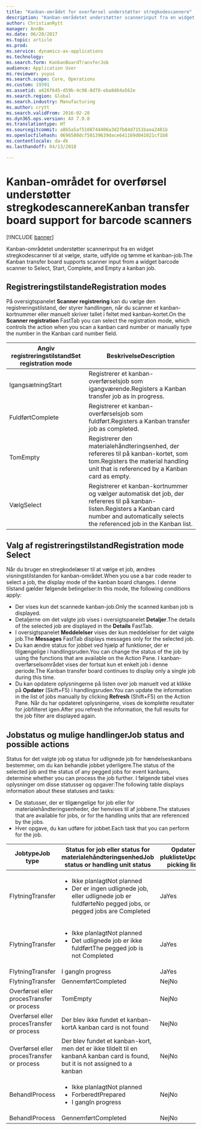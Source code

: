 ```yaml
---
title: "Kanban-området for overførsel understøtter stregkodescannere"
description: "Kanban-områdetet understøtter scannerinput fra en widget stregkodescanner til at vælge, starte, udfylde og tømme et kanban-job."
author: ChristianRytt
manager: AnnBe
ms.date: 06/20/2017
ms.topic: article
ms.prod: 
ms.service: dynamics-ax-applications
ms.technology: 
ms.search.form: KanbanBoardTransferJob
audience: Application User
ms.reviewer: yuyus
ms.search.scope: Core, Operations
ms.custom: 19391
ms.assetid: a426f645-d59b-4c98-8d78-eba8d64a562e
ms.search.region: Global
ms.search.industry: Manufacturing
ms.author: crytt
ms.search.validFrom: 2016-02-28
ms.dyn365.ops.version: AX 7.0.0
ms.translationtype: HT
ms.sourcegitcommit: a8b5a5af5108744406a3d2fb84d7151baea2481b
ms.openlocfilehash: 0696580dcf50139639dace641169d041021cf1b8
ms.contentlocale: da-dk
ms.lasthandoff: 04/13/2018

---
```


# <a name="kanban-transfer-board-support-for-barcode-scanners"></a><span data-ttu-id="075f4-103">Kanban-området for overførsel understøtter stregkodescannere</span><span class="sxs-lookup"><span data-stu-id="075f4-103">Kanban transfer board support for barcode scanners</span></span>

[!INCLUDE [banner](../includes/banner.md)]

<span data-ttu-id="075f4-104">Kanban-områdetet understøtter scannerinput fra en widget stregkodescanner til at vælge, starte, udfylde og tømme et kanban-job.</span><span class="sxs-lookup"><span data-stu-id="075f4-104">The Kanban transfer board supports scanner input from a widget barcode scanner to Select, Start, Complete, and Empty a kanban job.</span></span>

<a name="registration-modes"></a><span data-ttu-id="075f4-105">Registreringstilstande</span><span class="sxs-lookup"><span data-stu-id="075f4-105">Registration modes</span></span>
------------------

<span data-ttu-id="075f4-106">På oversigtspanelet **Scanner registrering** kan du vælge den registreringstilstand, der styrer handlingen, når du scanner et kanban-kortnummer eller manuelt skriver tallet i feltet med kanban-kortet.</span><span class="sxs-lookup"><span data-stu-id="075f4-106">On the **Scanner registration** FastTab you can select the registration mode, which controls the action when you scan a kanban card number or manually type the number in the Kanban card number field.</span></span>

| <span data-ttu-id="075f4-107">Angiv registreringstilstand</span><span class="sxs-lookup"><span data-stu-id="075f4-107">Set registration mode</span></span> | <span data-ttu-id="075f4-108">Beskrivelse</span><span class="sxs-lookup"><span data-stu-id="075f4-108">Description</span></span>                                                                                     |
|-----------------------|-------------------------------------------------------------------------------------------------|
| <span data-ttu-id="075f4-109">Igangsætning</span><span class="sxs-lookup"><span data-stu-id="075f4-109">Start</span></span>                 | <span data-ttu-id="075f4-110">Registrerer et kanban-overførselsjob som igangværende.</span><span class="sxs-lookup"><span data-stu-id="075f4-110">Registers a Kanban transfer job as in progress.</span></span>                                                 |
| <span data-ttu-id="075f4-111">Fuldført</span><span class="sxs-lookup"><span data-stu-id="075f4-111">Complete</span></span>              | <span data-ttu-id="075f4-112">Registrerer et kanban-overførselsjob som fuldført.</span><span class="sxs-lookup"><span data-stu-id="075f4-112">Registers a Kanban transfer job as completed.</span></span>                                                   |
| <span data-ttu-id="075f4-113">Tom</span><span class="sxs-lookup"><span data-stu-id="075f4-113">Empty</span></span>                 | <span data-ttu-id="075f4-114">Registrerer den materialehåndteringsenhed, der refereres til på kanban-kortet, som tom.</span><span class="sxs-lookup"><span data-stu-id="075f4-114">Registers the material handling unit that is referenced by a Kanban card as empty.</span></span>              |
| <span data-ttu-id="075f4-115">Vælg</span><span class="sxs-lookup"><span data-stu-id="075f4-115">Select</span></span>                | <span data-ttu-id="075f4-116">Registrerer et kanban-kortnummer og vælger automatisk det job, der refereres til på kanban-listen.</span><span class="sxs-lookup"><span data-stu-id="075f4-116">Registers a Kanban card number and automatically selects the referenced job in the Kanban list.</span></span> |

 
<a name="registration-mode-select"></a><span data-ttu-id="075f4-117">Valg af registreringstilstand</span><span class="sxs-lookup"><span data-stu-id="075f4-117">Registration mode Select</span></span>
------------------------

<span data-ttu-id="075f4-118">Når du bruger en stregkodelæser til at vælge et job, ændres visningstilstanden for kanban-området.</span><span class="sxs-lookup"><span data-stu-id="075f4-118">When you use a bar code reader to select a job, the display mode of the kanban board changes.</span></span> <span data-ttu-id="075f4-119">I denne tilstand gælder følgende betingelser:</span><span class="sxs-lookup"><span data-stu-id="075f4-119">In this mode, the following conditions apply:</span></span>

-   <span data-ttu-id="075f4-120">Der vises kun det scannede kanban-job.</span><span class="sxs-lookup"><span data-stu-id="075f4-120">Only the scanned kanban job is displayed.</span></span>
-   <span data-ttu-id="075f4-121">Detaljerne om det valgte job vises i oversigtspanelet **Detaljer**.</span><span class="sxs-lookup"><span data-stu-id="075f4-121">The details of the selected job are displayed in the **Details** FastTab.</span></span>
-   <span data-ttu-id="075f4-122">I oversigtspanelet **Meddelelser** vises der kun meddelelser for det valgte job.</span><span class="sxs-lookup"><span data-stu-id="075f4-122">The **Messages** FastTab displays messages only for the selected job.</span></span>
-   <span data-ttu-id="075f4-123">Du kan ændre status for jobbet ved hjælp af funktioner, der er tilgængelige i handlingsruden.</span><span class="sxs-lookup"><span data-stu-id="075f4-123">You can change the status of the job by using the functions that are available on the Action Pane.</span></span> <span data-ttu-id="075f4-124">I kanban-overførselsområdet vises der fortsat kun et enkelt job i denne periode.</span><span class="sxs-lookup"><span data-stu-id="075f4-124">The Kanban transfer board continues to display only a single job during this time.</span></span>
-   <span data-ttu-id="075f4-125">Du kan opdatere oplysningerne på listen over job manuelt ved at klikke på **Opdater** (Skift+F5) i handlingsruden.</span><span class="sxs-lookup"><span data-stu-id="075f4-125">You can update the information in the list of jobs manually by clicking **Refresh** (Shift+F5) on the Action Pane.</span></span> <span data-ttu-id="075f4-126">Når du har opdateret oplysningerne, vises de komplette resultater for jobfilteret igen.</span><span class="sxs-lookup"><span data-stu-id="075f4-126">After you refresh the information, the full results for the job filter are displayed again.</span></span>

## <a name="job-status-and-possible-actions"></a><span data-ttu-id="075f4-127">Jobstatus og mulige handlinger</span><span class="sxs-lookup"><span data-stu-id="075f4-127">Job status and possible actions</span></span>
<span data-ttu-id="075f4-128">Status for det valgte job og status for udlignede job for hændelseskanbans bestemmer, om du kan behandle jobbet yderligere.</span><span class="sxs-lookup"><span data-stu-id="075f4-128">The status of the selected job and the status of any pegged jobs for event kanbans, determine whether you can process the job further.</span></span> <span data-ttu-id="075f4-129">I følgende tabel vises oplysninger om disse statusser og opgaver:</span><span class="sxs-lookup"><span data-stu-id="075f4-129">The following table displays information about these statuses and tasks:</span></span>
-   <span data-ttu-id="075f4-130">De statusser, der er tilgængelige for job eller for materialehåndteringsenheder, der henvises til af jobbene.</span><span class="sxs-lookup"><span data-stu-id="075f4-130">The statuses that are available for jobs, or for the handling units that are referenced by the jobs.</span></span>
-   <span data-ttu-id="075f4-131">Hver opgave, du kan udføre for jobbet.</span><span class="sxs-lookup"><span data-stu-id="075f4-131">Each task that you can perform for the job.</span></span>

<table>
<colgroup>
<col width="12%" />
<col width="12%" />
<col width="12%" />
<col width="12%" />
<col width="12%" />
<col width="12%" />
<col width="12%" />
<col width="12%" />
</colgroup>
<thead>
<tr class="header">
<th><span data-ttu-id="075f4-132">Jobtype</span><span class="sxs-lookup"><span data-stu-id="075f4-132">Job type</span></span></th>
<th><span data-ttu-id="075f4-133">Status for job eller status for materialehåndteringsenhed</span><span class="sxs-lookup"><span data-stu-id="075f4-133">Job status or handling unit status</span></span></th>
<th><span data-ttu-id="075f4-134">Opdater plukliste</span><span class="sxs-lookup"><span data-stu-id="075f4-134">Update picking list</span></span></th>
<th><span data-ttu-id="075f4-135">Igangsætning</span><span class="sxs-lookup"><span data-stu-id="075f4-135">Start</span></span></th>
<th><span data-ttu-id="075f4-136">Opdater registrering</span><span class="sxs-lookup"><span data-stu-id="075f4-136">Update registration</span></span></th>
<th><span data-ttu-id="075f4-137">Fuldført</span><span class="sxs-lookup"><span data-stu-id="075f4-137">Complete</span></span></th>
<th><span data-ttu-id="075f4-138">Tom</span><span class="sxs-lookup"><span data-stu-id="075f4-138">Empty</span></span></th>
<th><span data-ttu-id="075f4-139">Opret hændelseskanbans</span><span class="sxs-lookup"><span data-stu-id="075f4-139">Create event kanbans</span></span></th>
</tr>
</thead>
<tbody>
<tr class="odd">
<td><span data-ttu-id="075f4-140">Flytning</span><span class="sxs-lookup"><span data-stu-id="075f4-140">Transfer</span></span></td>
<td><ul>
<li><span data-ttu-id="075f4-141">Ikke planlagt</span><span class="sxs-lookup"><span data-stu-id="075f4-141">Not planned</span></span></li>
<li><span data-ttu-id="075f4-142">Der er ingen udlignede job, eller udlignede job er fuldførte</span><span class="sxs-lookup"><span data-stu-id="075f4-142">No pegged jobs, or pegged jobs are Completed</span></span></li>
</ul></td>
<td><span data-ttu-id="075f4-143">Ja</span><span class="sxs-lookup"><span data-stu-id="075f4-143">Yes</span></span></td>
<td><span data-ttu-id="075f4-144">Ja</span><span class="sxs-lookup"><span data-stu-id="075f4-144">Yes</span></span></td>
<td><span data-ttu-id="075f4-145">Ja</span><span class="sxs-lookup"><span data-stu-id="075f4-145">Yes</span></span></td>
<td><span data-ttu-id="075f4-146">Ja</span><span class="sxs-lookup"><span data-stu-id="075f4-146">Yes</span></span></td>
<td><span data-ttu-id="075f4-147">Nej</span><span class="sxs-lookup"><span data-stu-id="075f4-147">No</span></span></td>
<td><span data-ttu-id="075f4-148">Ja</span><span class="sxs-lookup"><span data-stu-id="075f4-148">Yes</span></span></td>
</tr>
<tr class="even">
<td><span data-ttu-id="075f4-149">Flytning</span><span class="sxs-lookup"><span data-stu-id="075f4-149">Transfer</span></span></td>
<td><ul>
<li><span data-ttu-id="075f4-150">Ikke planlagt</span><span class="sxs-lookup"><span data-stu-id="075f4-150">Not planned</span></span></li>
<li><span data-ttu-id="075f4-151">Det udlignede job er ikke fuldført</span><span class="sxs-lookup"><span data-stu-id="075f4-151">The pegged job is not Completed</span></span></li>
</ul></td>
<td><span data-ttu-id="075f4-152">Ja</span><span class="sxs-lookup"><span data-stu-id="075f4-152">Yes</span></span></td>
<td><span data-ttu-id="075f4-153">Nej</span><span class="sxs-lookup"><span data-stu-id="075f4-153">No</span></span></td>
<td><span data-ttu-id="075f4-154">Ja</span><span class="sxs-lookup"><span data-stu-id="075f4-154">Yes</span></span></td>
<td><span data-ttu-id="075f4-155">Nej</span><span class="sxs-lookup"><span data-stu-id="075f4-155">No</span></span></td>
<td><span data-ttu-id="075f4-156">Nej</span><span class="sxs-lookup"><span data-stu-id="075f4-156">No</span></span></td>
<td><span data-ttu-id="075f4-157">Nej</span><span class="sxs-lookup"><span data-stu-id="075f4-157">No</span></span></td>
</tr>
<tr class="odd">
<td><span data-ttu-id="075f4-158">Flytning</span><span class="sxs-lookup"><span data-stu-id="075f4-158">Transfer</span></span></td>
<td><span data-ttu-id="075f4-159">I gang</span><span class="sxs-lookup"><span data-stu-id="075f4-159">In progress</span></span></td>
<td><span data-ttu-id="075f4-160">Ja</span><span class="sxs-lookup"><span data-stu-id="075f4-160">Yes</span></span></td>
<td><span data-ttu-id="075f4-161">Nej</span><span class="sxs-lookup"><span data-stu-id="075f4-161">No</span></span></td>
<td><span data-ttu-id="075f4-162">Ja</span><span class="sxs-lookup"><span data-stu-id="075f4-162">Yes</span></span></td>
<td><span data-ttu-id="075f4-163">Ja</span><span class="sxs-lookup"><span data-stu-id="075f4-163">Yes</span></span></td>
<td><span data-ttu-id="075f4-164">Nej</span><span class="sxs-lookup"><span data-stu-id="075f4-164">No</span></span></td>
<td><span data-ttu-id="075f4-165">Nej</span><span class="sxs-lookup"><span data-stu-id="075f4-165">No</span></span></td>
</tr>
<tr class="even">
<td><span data-ttu-id="075f4-166">Flytning</span><span class="sxs-lookup"><span data-stu-id="075f4-166">Transfer</span></span></td>
<td><span data-ttu-id="075f4-167">Gennemført</span><span class="sxs-lookup"><span data-stu-id="075f4-167">Completed</span></span></td>
<td><span data-ttu-id="075f4-168">Nej</span><span class="sxs-lookup"><span data-stu-id="075f4-168">No</span></span></td>
<td><span data-ttu-id="075f4-169">Nej</span><span class="sxs-lookup"><span data-stu-id="075f4-169">No</span></span></td>
<td><span data-ttu-id="075f4-170">Nej</span><span class="sxs-lookup"><span data-stu-id="075f4-170">No</span></span></td>
<td><span data-ttu-id="075f4-171">Nej</span><span class="sxs-lookup"><span data-stu-id="075f4-171">No</span></span></td>
<td><span data-ttu-id="075f4-172">Ja</span><span class="sxs-lookup"><span data-stu-id="075f4-172">Yes</span></span></td>
<td><span data-ttu-id="075f4-173">Nej</span><span class="sxs-lookup"><span data-stu-id="075f4-173">No</span></span></td>
</tr>
<tr class="odd">
<td><span data-ttu-id="075f4-174">Overførsel eller proces</span><span class="sxs-lookup"><span data-stu-id="075f4-174">Transfer or process</span></span></td>
<td><span data-ttu-id="075f4-175">Tom</span><span class="sxs-lookup"><span data-stu-id="075f4-175">Empty</span></span></td>
<td><span data-ttu-id="075f4-176">Nej</span><span class="sxs-lookup"><span data-stu-id="075f4-176">No</span></span></td>
<td><span data-ttu-id="075f4-177">Nej</span><span class="sxs-lookup"><span data-stu-id="075f4-177">No</span></span></td>
<td><span data-ttu-id="075f4-178">Nej</span><span class="sxs-lookup"><span data-stu-id="075f4-178">No</span></span></td>
<td><span data-ttu-id="075f4-179">Nej</span><span class="sxs-lookup"><span data-stu-id="075f4-179">No</span></span></td>
<td><span data-ttu-id="075f4-180">Nej</span><span class="sxs-lookup"><span data-stu-id="075f4-180">No</span></span></td>
<td><span data-ttu-id="075f4-181">Nej</span><span class="sxs-lookup"><span data-stu-id="075f4-181">No</span></span></td>
</tr>
<tr class="even">
<td><span data-ttu-id="075f4-182">Overførsel eller proces</span><span class="sxs-lookup"><span data-stu-id="075f4-182">Transfer or process</span></span></td>
<td><span data-ttu-id="075f4-183">Der blev ikke fundet et kanban-kort</span><span class="sxs-lookup"><span data-stu-id="075f4-183">A kanban card is not found</span></span></td>
<td><span data-ttu-id="075f4-184">Nej</span><span class="sxs-lookup"><span data-stu-id="075f4-184">No</span></span></td>
<td><span data-ttu-id="075f4-185">Nej</span><span class="sxs-lookup"><span data-stu-id="075f4-185">No</span></span></td>
<td><span data-ttu-id="075f4-186">Nej</span><span class="sxs-lookup"><span data-stu-id="075f4-186">No</span></span></td>
<td><span data-ttu-id="075f4-187">Nej</span><span class="sxs-lookup"><span data-stu-id="075f4-187">No</span></span></td>
<td><span data-ttu-id="075f4-188">Nej</span><span class="sxs-lookup"><span data-stu-id="075f4-188">No</span></span></td>
<td><span data-ttu-id="075f4-189">Nej</span><span class="sxs-lookup"><span data-stu-id="075f4-189">No</span></span></td>
</tr>
<tr class="odd">
<td><span data-ttu-id="075f4-190">Overførsel eller proces</span><span class="sxs-lookup"><span data-stu-id="075f4-190">Transfer or process</span></span></td>
<td><span data-ttu-id="075f4-191">Der blev fundet et kanban-kort, men det er ikke tildelt til en kanban</span><span class="sxs-lookup"><span data-stu-id="075f4-191">A kanban card is found, but it is not assigned to a kanban</span></span></td>
<td><span data-ttu-id="075f4-192">Nej</span><span class="sxs-lookup"><span data-stu-id="075f4-192">No</span></span></td>
<td><span data-ttu-id="075f4-193">Nej</span><span class="sxs-lookup"><span data-stu-id="075f4-193">No</span></span></td>
<td><span data-ttu-id="075f4-194">Nej</span><span class="sxs-lookup"><span data-stu-id="075f4-194">No</span></span></td>
<td><span data-ttu-id="075f4-195">Nej</span><span class="sxs-lookup"><span data-stu-id="075f4-195">No</span></span></td>
<td><span data-ttu-id="075f4-196">Nej</span><span class="sxs-lookup"><span data-stu-id="075f4-196">No</span></span></td>
<td><span data-ttu-id="075f4-197">Nej</span><span class="sxs-lookup"><span data-stu-id="075f4-197">No</span></span></td>
</tr>
<tr class="even">
<td><span data-ttu-id="075f4-198">Behandl</span><span class="sxs-lookup"><span data-stu-id="075f4-198">Process</span></span></td>
<td><ul>
<li><span data-ttu-id="075f4-199">Ikke planlagt</span><span class="sxs-lookup"><span data-stu-id="075f4-199">Not planned</span></span></li>
<li><span data-ttu-id="075f4-200">Forberedt</span><span class="sxs-lookup"><span data-stu-id="075f4-200">Prepared</span></span></li>
<li><span data-ttu-id="075f4-201">I gang</span><span class="sxs-lookup"><span data-stu-id="075f4-201">In progress</span></span></li>
</ul></td>
<td><span data-ttu-id="075f4-202">Nej</span><span class="sxs-lookup"><span data-stu-id="075f4-202">No</span></span></td>
<td><span data-ttu-id="075f4-203">Nej</span><span class="sxs-lookup"><span data-stu-id="075f4-203">No</span></span></td>
<td><span data-ttu-id="075f4-204">Nej</span><span class="sxs-lookup"><span data-stu-id="075f4-204">No</span></span></td>
<td><span data-ttu-id="075f4-205">Nej</span><span class="sxs-lookup"><span data-stu-id="075f4-205">No</span></span></td>
<td><span data-ttu-id="075f4-206">Nej</span><span class="sxs-lookup"><span data-stu-id="075f4-206">No</span></span></td>
<td><span data-ttu-id="075f4-207">Nej</span><span class="sxs-lookup"><span data-stu-id="075f4-207">No</span></span></td>
</tr>
<tr class="odd">
<td><span data-ttu-id="075f4-208">Behandl</span><span class="sxs-lookup"><span data-stu-id="075f4-208">Process</span></span></td>
<td><span data-ttu-id="075f4-209">Gennemført</span><span class="sxs-lookup"><span data-stu-id="075f4-209">Completed</span></span></td>
<td><span data-ttu-id="075f4-210">Nej</span><span class="sxs-lookup"><span data-stu-id="075f4-210">No</span></span></td>
<td><span data-ttu-id="075f4-211">Nej</span><span class="sxs-lookup"><span data-stu-id="075f4-211">No</span></span></td>
<td><span data-ttu-id="075f4-212">Nej</span><span class="sxs-lookup"><span data-stu-id="075f4-212">No</span></span></td>
<td><span data-ttu-id="075f4-213">Nej</span><span class="sxs-lookup"><span data-stu-id="075f4-213">No</span></span></td>
<td><span data-ttu-id="075f4-214">Nej</span><span class="sxs-lookup"><span data-stu-id="075f4-214">No</span></span></td>
<td><span data-ttu-id="075f4-215">Nej</span><span class="sxs-lookup"><span data-stu-id="075f4-215">No</span></span></td>
</tr>
</tbody>
</table>






